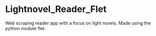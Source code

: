 # Lightnovel_Reader_Flet
Web scraping reader app with a focus on light novels. Made using the python module flet.
